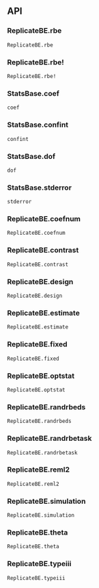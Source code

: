 ## API

### ReplicateBE.rbe
```@docs
ReplicateBE.rbe
```

### ReplicateBE.rbe!
```@docs
ReplicateBE.rbe!
```

### StatsBase.coef
```@docs
coef
```

### StatsBase.confint
```@docs
confint
```

### StatsBase.dof
```@docs
dof
```

### StatsBase.stderror
```@docs
stderror
```

### ReplicateBE.coefnum
```@docs
ReplicateBE.coefnum
```

### ReplicateBE.contrast
```@docs
ReplicateBE.contrast
```

### ReplicateBE.design
```@docs
ReplicateBE.design
```

### ReplicateBE.estimate
```@docs
ReplicateBE.estimate
```

### ReplicateBE.fixed
```@docs
ReplicateBE.fixed
```

### ReplicateBE.optstat
```@docs
ReplicateBE.optstat
```

### ReplicateBE.randrbeds
```@docs
ReplicateBE.randrbeds
```

### ReplicateBE.randrbetask
```@docs
ReplicateBE.randrbetask
```

### ReplicateBE.reml2
```@docs
ReplicateBE.reml2
```

### ReplicateBE.simulation
```@docs
ReplicateBE.simulation
```

### ReplicateBE.theta
```@docs
ReplicateBE.theta
```

### ReplicateBE.typeiii
```@docs
ReplicateBE.typeiii
```
